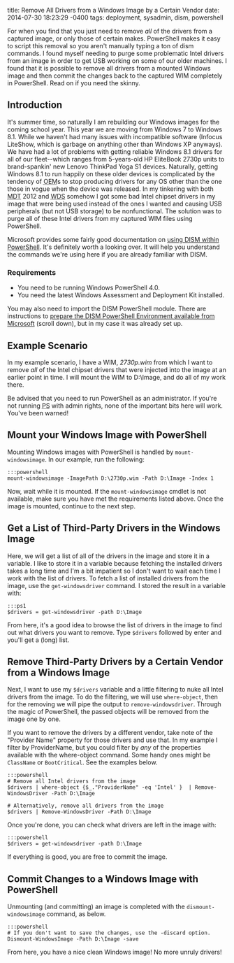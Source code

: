 title: Remove All Drivers from a Windows Image by a Certain Vendor
date: 2014-07-30 18:23:29 -0400
tags: deployment, sysadmin, dism, powershell

For when you find that you just need to remove *all* of the drivers from a captured image, or only those of certain makes. PowerShell makes it easy to script this removal so you aren't manually typing a ton of dism commands. I found myself needing to purge some problematic Intel drivers from an image in order to get USB working on some of our older machines. I found that it is possible to remove all drivers from a mounted Windows image and then commit the changes back to the captured WIM completely in PowerShell. Read on if you need the skinny.

<!-- more -->

## Introduction

It's summer time, so naturally I am rebuilding our Windows images for the coming school year. This year we are moving from Windows 7 to Windows 8.1. While we haven't had many issues with incompatible software (Infocus LiteShow, which is garbage on anything other than Windows XP anyways). We have had a lot of problems with getting reliable Windows 8.1 drivers for all of our fleet--which ranges from 5-years-old HP EliteBook 2730p units to brand-spankin' new Lenovo ThinkPad Yoga S1 devices. Naturally, getting Windows 8.1 to run happily on these older devices is complicated by the tendency of <abbr title="Original Equipment Manufacturer">OEM</abbr>s to stop producing drivers for any OS other than the one those in vogue when the device was released. In my tinkering with both <abbr title="Microsoft Deployment Toolkit">MDT</abbr> 2012 and <abbr title="Windows Deployment Services">WDS</abbr> somehow I got some bad Intel chipset drivers in my image that were being used instead of the ones I wanted and causing USB peripherals (but not USB storage) to be nonfunctional. The solution was to purge all of these Intel drivers from my captured WIM files using PowerShell.

Microsoft provides some fairly good documentation on [using DISM within PowerShell](http://technet.microsoft.com/en-us/library/hh825010.aspx). It's definitely worth a looking over. It will help you understand the commands we're using here if you are already familiar with DISM.

### Requirements

  * You need to be running Windows PowerShell 4.0.
  * You need the latest Windows Assessment and Deployment Kit installed.
  
You may also need to import the DISM PowerShell module. There are instructions to [prepare the DISM PowerShell Environment available from Microsoft](http://technet.microsoft.com/en-us/library/hh825010.aspx) (scroll down), but in my case it was already set up.

## Example Scenario

In my example scenario, I have a WIM, *2730p.wim* from which I want to remove *all* of the Intel chipset drivers that were injected into the image at an earlier point in time. I will mount the WIM to D:\Image, and do all of my work there.

Be advised that you need to run PowerShell as an administrator. If you're not running <abbr title="PowerShell">PS</abbr> with admin rights, none of the important bits here will work. You've been warned!

## Mount your Windows Image with PowerShell

Mounting Windows images with PowerShell is handled by ``mount-windowsimage``. In our example, run the following: 

	:::powershell
	mount-windowsimage -ImagePath D:\2730p.wim -Path D:\Image -Index 1

Now, wait while it is mounted. If the ``mount-windowsimage`` cmdlet is not available, make sure you have met the requirements listed above. Once the image is mounted, continue to the next step.

## Get a List of Third-Party Drivers in the Windows Image

Here, we will get a list of all of the drivers in the image and store it in a variable. I like to store it in a variable because fetching the installed drivers takes a long time and I'm a bit impatient so I don't want to wait each time I work with the list of drivers. To fetch a list of installed drivers from the image, use the ``get-windowsdriver`` command. I stored the result in a variable with:

	:::ps1
	$drivers = get-windowsdriver -path D:\Image

From here, it's a good idea to browse the list of drivers in the image to find out what drivers you want to remove. Type ``$drivers`` followed by enter and you'll get a (long) list. 

## Remove Third-Party Drivers by a Certain Vendor from a Windows Image

Next, I want to use my ``$drivers`` variable and a little filtering to nuke all Intel drivers from the image. To do the filtering, we will use ``where-object``, then for the removing we will pipe the output to ``remove-windowsdriver``. Through the magic of PowerShell, the passed objects will be removed from the image one by one. 

If you want to remove the drivers by a different vendor, take note of the "Provider Name" property for those drivers and use that. In my example I filter by ProviderName, but you could filter by *any* of the properties available with the where-object command. Some handy ones might be ``ClassName`` or ``BootCritical``. See the examples below.

	:::powershell
	# Remove all Intel drivers from the image
	$drivers | where-object {$_."ProviderName" -eq 'Intel' }  | Remove-WindowsDriver -Path D:\Image

	# Alternatively, remove all drivers from the image
	$drivers | Remove-WindowsDriver -Path D:\Image

Once you're done, you can check what drivers are left in the image with:

	:::powershell
	$drivers = get-windowsdriver -path D:\Image

If everything is good, you are free to commit the image.

## Commit Changes to a Windows Image with PowerShell

Unmounting (and committing) an image is completed with the ``dismount-windowsimage`` command, as below.

	:::powershell
	# If you don't want to save the changes, use the -discard option.
	Dismount-WindowsImage -Path D:\Image -save

From here, you have a nice clean Windows image! No more unruly drivers!
